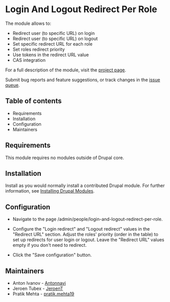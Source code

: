 # Login And Logout Redirect Per Role

The module allows to:

 - Redirect user (to specific URL) on login
 - Redirect user (to specific URL) on logout
 - Set specific redirect URL for each role
 - Set roles redirect priority
 - Use tokens in the redirect URL value
 - CAS integration

For a full description of the module, visit the
[project page](https://www.drupal.org/project/login_redirect_per_role).

Submit bug reports and feature suggestions, or track changes in the
[issue queue](https://www.drupal.org/project/issues/login_redirect_per_role).


## Table of contents

- Requirements
- Installation
- Configuration
- Maintainers


## Requirements

This module requires no modules outside of Drupal core.


## Installation

Install as you would normally install a contributed Drupal module. For further
information, see [Installing Drupal Modules](https://www.drupal.org/docs/extending-drupal/installing-drupal-modules).


## Configuration

- Navigate to the page /admin/people/login-and-logout-redirect-per-role.

- Configure the "Login redirect" and "Logout redirect" values in the 
  "Redirect URL" section. Adjust the roles' priority (order in the table) 
  to set up redirects for user login or logout. Leave the "Redirect URL" 
  values empty if you don't need to redirect.

- Click the "Save configuration" button.


## Maintainers

- Anton Ivanov - [Antonnavi](https://www.drupal.org/u/antonnavi)
- Jeroen Tubex - [JeroenT](https://www.drupal.org/u/jeroent)
- Pratik Mehta - [pratik.mehta19](https://www.drupal.org/u/pratikmehta19)

